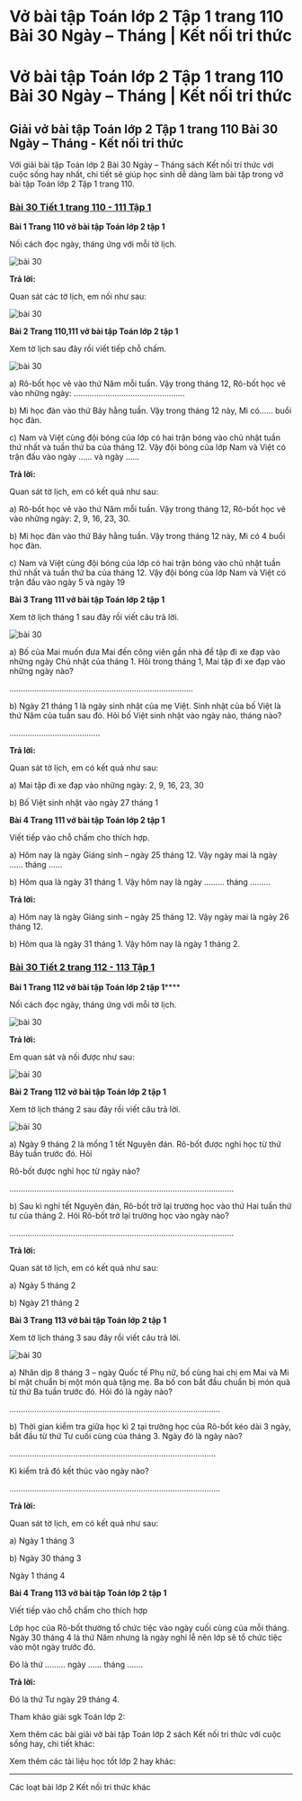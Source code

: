 # Vở bài tập Toán lớp 2 Tập 1 trang 110 Bài 30 Ngày – Tháng | Kết nối tri thức

# Vở bài tập Toán lớp 2 Tập 1 trang 110 Bài 30 Ngày – Tháng | Kết nối tri thức

## Giải vở bài tập Toán lớp 2 Tập 1 trang 110 Bài 30 Ngày – Tháng - Kết nối tri thức

Với giải bài tập Toán lớp 2 Bài 30 Ngày – Tháng sách Kết nối tri thức với cuộc sống hay nhất, chi tiết sẽ giúp học sinh dễ dàng làm bài tập trong vở bài tập Toán lớp 2 Tập 1 trang 110.

### [**Bài 30 Tiết 1 trang 110 - 111 Tập 1**](https://vietjack.com/vbt-toan-2-kn/bai-30-tiet-1-trang-110-111-tap-1.jsp)

**Bài 1 Trang 110 vở bài tập Toán lớp 2 tập 1**

Nối cách đọc ngày, tháng ứng với mỗi tờ lịch. 

![bài 30](https://vietjack.com/vbt-toan-2-kn/images/bai-30-ngay-thang-37037.png)

**Trả lời:**

Quan sát các tờ lịch, em nối như sau:

![bài 30](https://vietjack.com/vbt-toan-2-kn/images/bai-30-ngay-thang-37032.png)

**Bài 2 Trang 110,111 vở bài tập Toán lớp 2 tập 1**

Xem tờ lịch sau đây rồi viết tiếp chỗ chấm.

![bài 30](https://vietjack.com/vbt-toan-2-kn/images/bai-30-ngay-thang-37033.png)

a) Rô-bốt học vẽ vào thứ Năm mỗi tuần. Vậy trong tháng 12, Rô-bốt học vẽ vào những ngày: ………………………………………….

b) Mi học đàn vào thứ Bảy hằng tuần. Vậy trong tháng 12 này, Mi có…… buổi học đàn.

c) Nam và Việt cùng đội bóng của lớp có hai trận bóng vào chủ nhật tuần thứ nhất và tuần thứ ba của tháng 12. Vậy đội bóng của lớp Nam và Việt có trận đấu vào ngày …… và ngày ……

**Trả lời:**

Quan sát tờ lịch, em có kết quả như sau:

a) Rô-bốt học vẽ vào thứ Năm mỗi tuần. Vậy trong tháng 12, Rô-bốt học vẽ vào những ngày: 2, 9, 16, 23, 30.

b) Mi học đàn vào thứ Bảy hằng tuần. Vậy trong tháng 12 này, Mi có 4 buổi học đàn.

c) Nam và Việt cùng đội bóng của lớp có hai trận bóng vào chủ nhật tuần thứ nhất và tuần thứ ba của tháng 12. Vậy đội bóng của lớp Nam và Việt có trận đấu vào ngày 5 và ngày 19

**Bài 3 Trang 111 vở bài tập Toán lớp 2 tập 1**

Xem tờ lịch tháng 1 sau đây rồi viết câu trả lời.

![bài 30](https://vietjack.com/vbt-toan-2-kn/images/bai-30-ngay-thang-37034.png)

a) Bố của Mai muốn đưa Mai đến công viên gần nhà để tập đi xe đạp vào những ngày Chủ nhật của tháng 1. Hỏi trong tháng 1, Mai tập đi xe đạp vào những ngày nào? 

………………………………………………………………………

b) Ngày 21 tháng 1 là ngày sinh nhật của mẹ Việt. Sinh nhật của bố Việt là thứ Năm của tuần sau đó. Hỏi bố Việt sinh nhật vào ngày nào, tháng nào?

………………………………….

**Trả lời:**

Quan sát tờ lịch, em có kết quả như sau:

a) Mai tập đi xe đạp vào những ngày: 2, 9, 16, 23, 30

b) Bố Việt sinh nhật vào ngày 27 tháng 1

**Bài 4 Trang 111 vở bài tập Toán lớp 2 tập 1**

Viết tiếp vào chỗ chấm cho thích hợp.

a) Hôm nay là ngày Giáng sinh – ngày 25 tháng 12. Vậy ngày mai là ngày …… tháng ……

b) Hôm qua là ngày 31 tháng 1. Vậy hôm nay là ngày ……… tháng ……… 

**Trả lời:**

a) Hôm nay là ngày Giáng sinh – ngày 25 tháng 12. Vậy ngày mai là ngày 26 tháng 12.

b) Hôm qua là ngày 31 tháng 1. Vậy hôm nay là ngày 1 tháng 2. 

### [**Bài 30 Tiết 2 trang 112 - 113 Tập 1**](https://vietjack.com/vbt-toan-2-kn/bai-30-tiet-2-trang-112-113-tap-1.jsp)

**Bài 1 Trang 112 vở bài tập Toán lớp 2 tập 1******

Nối cách đọc ngày, tháng ứng với mỗi tờ lịch.

![bài 30](https://vietjack.com/vbt-toan-2-kn/images/bai-30-ngay-thang-37039.png)

**Trả lời:**

Em quan sát và nối được như sau:

![bài 30](https://vietjack.com/vbt-toan-2-kn/images/bai-30-ngay-thang-37035.png)

**Bài 2 Trang 112 vở bài tập Toán lớp 2 tập 1**

Xem tờ lịch tháng 2 sau đây rồi viết câu trả lời.

![bài 30](https://vietjack.com/vbt-toan-2-kn/images/bai-30-ngay-thang-37036.png)

  


a) Ngày 9 tháng 2 là mồng 1 tết Nguyên đán. Rô-bốt được nghỉ học từ thứ Bảy tuần trước đó. Hỏi 

Rô-bốt được nghỉ học từ ngày nào?

………………………………………………………………………………………

b) Sau kì nghỉ tết Nguyên đán, Rô-bốt trở lại trường học vào thứ Hai tuần thứ tư của tháng 2. Hỏi Rô-bốt trở lại trường học vào ngày nào?

………………………………………………………………………………………

**Trả lời:**

Quan sát tờ lịch, em có kết quả như sau:

a) Ngày 5 tháng 2

b) Ngày 21 tháng 2

**Bài 3 Trang 113 vở bài tập Toán lớp 2 tập 1**

Xem tờ lịch tháng 3 sau đây rồi viết câu trả lời. 

![bài 30](https://vietjack.com/vbt-toan-2-kn/images/bai-30-ngay-thang-37038.png)

a) Nhân dịp 8 tháng 3 – ngày Quốc tế Phụ nữ, bố cùng hai chị em Mai và Mi bí mật chuẩn bị một món quà tặng mẹ. Ba bố con bắt đầu chuẩn bị món quà từ thứ Ba tuần trước đó. Hỏi đó là ngày nào?

…………………………………………………………………………………

b) Thời gian kiểm tra giữa học kì 2 tại trường học của Rô-bốt kéo dài 3 ngày, bắt đầu từ thứ Tư cuối cùng của tháng 3. Ngày đó là ngày nào?

……………………………………………………………………………….

Kì kiểm trả đó kết thúc vào ngày nào?

…………………………………………………………………………………

**Trả lời:**

Quan sát tờ lịch, em có kết quả như sau:

a) Ngày 1 tháng 3

b) Ngày 30 tháng 3

Ngày 1 tháng 4

**Bài 4 Trang 113 vở bài tập Toán lớp 2 tập 1**

Viết tiếp vào chỗ chấm cho thích hợp

Lớp học của Rô-bốt thường tổ chức tiệc vào ngày cuối cùng của mỗi tháng. Ngày 30 tháng 4 là thứ Năm nhưng là ngày nghỉ lễ nên lớp sẽ tổ chức tiệc vào một ngày trước đó.

Đó là thứ ……… ngày …… tháng …….

**Trả lời:**

Đó là thứ Tư ngày 29 tháng 4.

Tham khảo giải sgk Toán lớp 2:

Xem thêm các bài giải vở bài tập Toán lớp 2 sách Kết nối tri thức với cuộc sống hay, chi tiết khác:

Xem thêm các tài liệu học tốt lớp 2 hay khác:

* * *

Các loạt bài lớp 2 Kết nối tri thức khác
